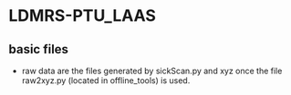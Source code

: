 # **LDMRS-PTU_LAAS**

## basic files
* raw data are the files generated by sickScan.py and xyz once the file raw2xyz.py (located in offline_tools) is used.
